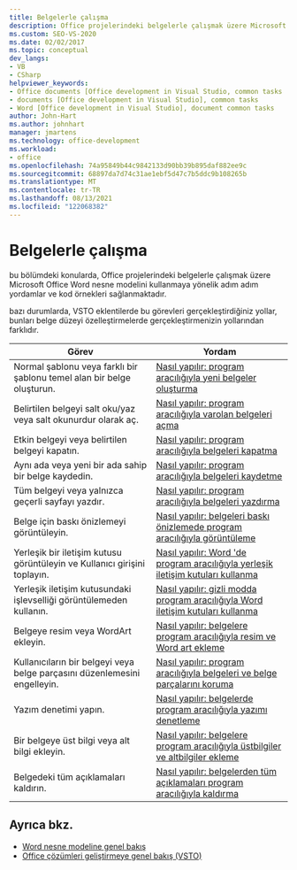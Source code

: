 ```yaml
---
title: Belgelerle çalışma
description: Office projelerindeki belgelerle çalışmak üzere Microsoft Word nesne modelini kullanmaya yönelik adım adım yordamlar ve kod örnekleri hakkında bilgi edinin.
ms.custom: SEO-VS-2020
ms.date: 02/02/2017
ms.topic: conceptual
dev_langs:
- VB
- CSharp
helpviewer_keywords:
- Office documents [Office development in Visual Studio, common tasks
- documents [Office development in Visual Studio], common tasks
- Word [Office development in Visual Studio], document common tasks
author: John-Hart
ms.author: johnhart
manager: jmartens
ms.technology: office-development
ms.workload:
- office
ms.openlocfilehash: 74a95849b44c9842133d90bb39b895daf882ee9c
ms.sourcegitcommit: 68897da7d74c31ae1ebf5d47c7b5ddc9b108265b
ms.translationtype: MT
ms.contentlocale: tr-TR
ms.lasthandoff: 08/13/2021
ms.locfileid: "122068382"
---
```

# <a name="work-with-documents"></a>Belgelerle çalışma
  bu bölümdeki konularda, Office projelerindeki belgelerle çalışmak üzere Microsoft Office Word nesne modelini kullanmaya yönelik adım adım yordamlar ve kod örnekleri sağlanmaktadır.

 bazı durumlarda, VSTO eklentilerde bu görevleri gerçekleştirdiğiniz yollar, bunları belge düzeyi özelleştirmelerde gerçekleştirmenizin yollarından farklıdır.

|Görev|Yordam|
|----------|---------------|
|Normal şablonu veya farklı bir şablonu temel alan bir belge oluşturun.|[Nasıl yapılır: program aracılığıyla yeni belgeler oluşturma](../vsto/how-to-programmatically-create-new-documents.md)|
|Belirtilen belgeyi salt oku/yaz veya salt okunurdur olarak aç.|[Nasıl yapılır: program aracılığıyla varolan belgeleri açma](../vsto/how-to-programmatically-open-existing-documents.md)|
|Etkin belgeyi veya belirtilen belgeyi kapatın.|[Nasıl yapılır: program aracılığıyla belgeleri kapatma](../vsto/how-to-programmatically-close-documents.md)|
|Aynı ada veya yeni bir ada sahip bir belge kaydedin.|[Nasıl yapılır: program aracılığıyla belgeleri kaydetme](../vsto/how-to-programmatically-save-documents.md)|
|Tüm belgeyi veya yalnızca geçerli sayfayı yazdır.|[Nasıl yapılır: program aracılığıyla belgeleri yazdırma](../vsto/how-to-programmatically-print-documents.md)|
|Belge için baskı önizlemeyi görüntüleyin.|[Nasıl yapılır: belgeleri baskı önizlemede program aracılığıyla görüntüleme](../vsto/how-to-programmatically-display-documents-in-print-preview.md)|
|Yerleşik bir iletişim kutusu görüntüleyin ve Kullanıcı girişini toplayın.|[Nasıl yapılır: Word 'de program aracılığıyla yerleşik iletişim kutuları kullanma](../vsto/how-to-programmatically-use-built-in-dialog-boxes-in-word.md)|
|Yerleşik iletişim kutusundaki işlevselliği görüntülemeden kullanın.|[Nasıl yapılır: gizli modda program aracılığıyla Word iletişim kutuları kullanma](../vsto/how-to-programmatically-use-word-dialog-boxes-in-hidden-mode.md)|
|Belgeye resim veya WordArt ekleyin.|[Nasıl yapılır: belgelere program aracılığıyla resim ve Word art ekleme](../vsto/how-to-programmatically-add-pictures-and-word-art-to-documents.md)|
|Kullanıcıların bir belgeyi veya belge parçasını düzenlemesini engelleyin.|[Nasıl yapılır: program aracılığıyla belgeleri ve belge parçalarını koruma](../vsto/how-to-programmatically-protect-documents-and-parts-of-documents.md)|
|Yazım denetimi yapın.|[Nasıl yapılır: belgelerde program aracılığıyla yazımı denetleme](../vsto/how-to-programmatically-check-spelling-in-documents.md)|
|Bir belgeye üst bilgi veya alt bilgi ekleyin.|[Nasıl yapılır: belgelere program aracılığıyla üstbilgiler ve altbilgiler ekleme](../vsto/how-to-programmatically-add-headers-and-footers-to-documents.md)|
|Belgedeki tüm açıklamaları kaldırın.|[Nasıl yapılır: belgelerden tüm açıklamaları program aracılığıyla kaldırma](../vsto/how-to-programmatically-remove-all-comments-from-documents.md)|

## <a name="see-also"></a>Ayrıca bkz.
- [Word nesne modeline genel bakış](../vsto/word-object-model-overview.md)
- [Office çözümleri geliştirmeye genel bakış &#40;VSTO&#41;](../vsto/office-solutions-development-overview-vsto.md)
